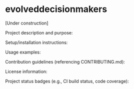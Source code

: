 # evolveddecisionmakers
[Under construction]

Project description and purpose:

Setup/installation instructions:

Usage examples:

Contribution guidelines (referencing CONTRIBUTING.md):

License information:

Project status badges (e.g., CI build status, code coverage):

